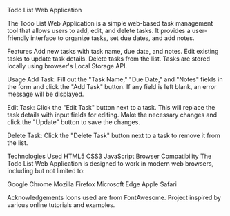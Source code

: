 Todo List Web Application

The Todo List Web Application is a simple web-based task management tool that allows users to add, edit, and delete tasks. It provides a user-friendly interface to organize tasks, set due dates, and add notes.

Features
Add new tasks with task name, due date, and notes.
Edit existing tasks to update task details.
Delete tasks from the list.
Tasks are stored locally using browser's Local Storage API.

Usage
Add Task: Fill out the "Task Name," "Due Date," and "Notes" fields in the form and click the "Add Task" button. If any field is left blank, an error message will be displayed.

Edit Task: Click the "Edit Task" button next to a task. This will replace the task details with input fields for editing. Make the necessary changes and click the "Update" button to save the changes.

Delete Task: Click the "Delete Task" button next to a task to remove it from the list.

Technologies Used
HTML5
CSS3
JavaScript
Browser Compatibility
The Todo List Web Application is designed to work in modern web browsers, including but not limited to:

Google Chrome
Mozilla Firefox
Microsoft Edge
Apple Safari

Acknowledgements
Icons used are from FontAwesome.
Project inspired by various online tutorials and examples.

